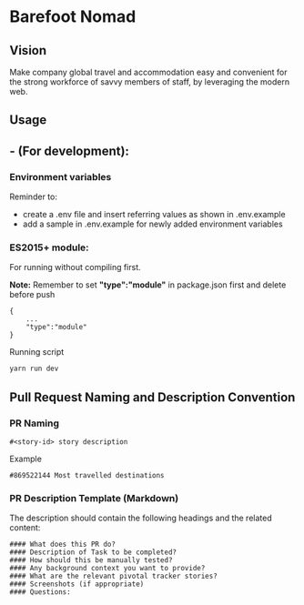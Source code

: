 # Barefoot Nomad

## Vision

Make company global travel and accommodation easy and convenient for the strong workforce of savvy members of staff, by leveraging the modern web.

## Usage

## - (For development):

### Environment variables

Reminder to:

- create a .env file and insert referring values as shown in .env.example
- add a sample in .env.example for newly added environment variables

### ES2015+ module:

For running without compiling first.

**Note:** Remember to set **"type":"module"** in package.json first and delete before push

```
{
    ...
    "type":"module"
}
```

Running script
```bash
yarn run dev
```


## Pull Request Naming and Description Convention

### PR Naming

```
#<story-id> story description
```
Example

```
#869522144 Most travelled destinations
```

### PR Description Template (Markdown)

The description should contain the following headings and the related content:

```
#### What does this PR do?
#### Description of Task to be completed?
#### How should this be manually tested?
#### Any background context you want to provide?
#### What are the relevant pivotal tracker stories?
#### Screenshots (if appropriate)
#### Questions:
```